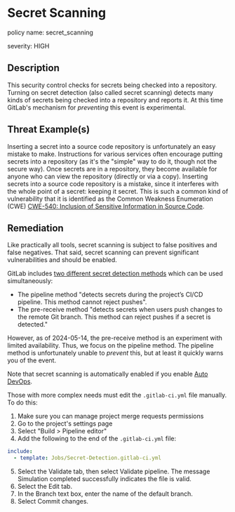 # Secret Scanning

policy name: secret_scanning

severity: HIGH

## Description

This security control checks for secrets being checked into a repository.
Turning on secret detection (also called secret scanning)
detects many kinds of secrets being checked
into a repository and reports it.
At this time GitLab's mechanism for *preventing* this event is experimental.

## Threat Example(s)

Inserting a secret into a source code repository is unfortunately an easy
mistake to make. Instructions for various services often
encourage putting secrets into a repository (as it's the "simple" way
to do it, though not the secure way).
Once secrets are in a repository, they become available for anyone who
can view the repository (directly or via a copy).
Inserting secrets into a source code repository is a mistake, since
it interferes with the whole point of a secret: keeping it secret.
This is such a common kind of vulnerability that it is identified as
the Common Weakness Enumeration (CWE)
[CWE-540: Inclusion of Sensitive Information in Source Code](https://cwe.mitre.org/data/definitions/540.html).

## Remediation

Like practically all tools, secret scanning is subject to false positives
and false negatives. That said, secret scanning can prevent significant
vulnerabilities and should be enabled.

GitLab includes
[two different secret detection methods](https://docs.gitlab.com/ee/user/application_security/secret_detection/)
which can be used simultaneously:

* The pipeline method "detects secrets during the project’s CI/CD pipeline.
  This method cannot reject pushes".
* The pre-receive method "detects secrets when users push changes to
  the remote Git branch. This method can reject pushes if a secret is detected."

However, as of 2024-05-14, the pre-receive method is an
experiment with limited availability. Thus, we focus on the pipeline method.
The pipeline method is unfortunately unable to *prevent* this, but at least
it quickly warns you of the event.

Note that secret scanning is automatically enabled if you enable
[Auto DevOps](https://docs.gitlab.com/ee/topics/autodevops/index.html#enable-or-disable-auto-devops).

Those with more complex needs must
edit the `.gitlab-ci.yml` file manually.
To do this:

1. Make sure you can manage project merge requests permissions
2. Go to the project's settings page
3. Select "Build > Pipeline editor"
4. Add the following to the end of the `.gitlab-ci.yml` file:
~~~~yml
include:
  - template: Jobs/Secret-Detection.gitlab-ci.yml
~~~~
5. Select the Validate tab, then select Validate pipeline. The message Simulation completed successfully indicates the file is valid.
6. Select the Edit tab.
7. In the Branch text box, enter the name of the default branch.
8. Select Commit changes.
